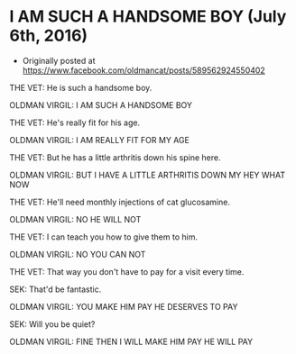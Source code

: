 # I AM SUCH A HANDSOME BOY (July 6th, 2016)

 * Originally posted at https://www.facebook.com/oldmancat/posts/589562924550402

THE VET: He is such a handsome boy.

OLDMAN VIRGIL: I AM SUCH A HANDSOME BOY

THE VET: He's really fit for his age.

OLDMAN VIRGIL: I AM REALLY FIT FOR MY AGE

THE VET: But he has a little arthritis down his spine here.

OLDMAN VIRGIL: BUT I HAVE A LITTLE ARTHRITIS DOWN MY HEY WHAT NOW

THE VET: He'll need monthly injections of cat glucosamine.

OLDMAN VIRGIL: NO HE WILL NOT

THE VET: I can teach you how to give them to him.

OLDMAN VIRGIL: NO YOU CAN NOT

THE VET: That way you don't have to pay for a visit every time.

SEK: That'd be fantastic.

OLDMAN VIRGIL: YOU MAKE HIM PAY HE DESERVES TO PAY

SEK: Will you be quiet?

OLDMAN VIRGIL: FINE THEN I WILL MAKE HIM PAY HE WILL PAY

